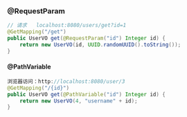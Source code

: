### @RequestParam

```java
// 请求	localhost:8080/users/get?id=1
@GetMapping("/get")
public UserVO get(@RequestParam("id") Integer id) {
    return new UserVO(id, UUID.randomUUID().toString());
}
```

#### @PathVariable

```java
浏览器访问：http://localhost:8080/user/3
@GetMapping("/{id}")
public UserVO get(@PathVariable("id") Integer id) {
    return new UserVO(4, "username" + id);
}
```


